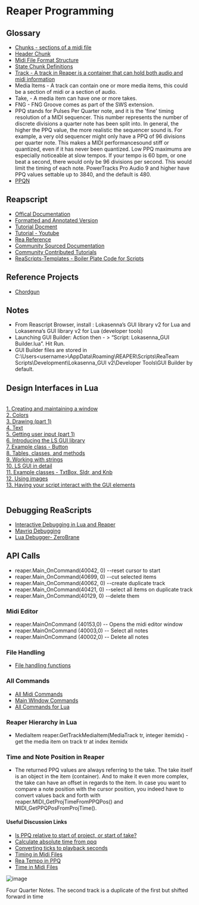 # Reaper Programming



## Glossary

- [Chunks - sections of a midi file](https://www.recordingblogs.com/wiki/track-chunk-of-a-midi-file)
- [Header Chunk](https://www.recordingblogs.com/wiki/header-chunk-of-a-midi-file)
- [Midi File Format Structure](http://www.music.mcgill.ca/~ich/classes/mumt306/StandardMIDIfileformat.html#:~:text=MIDI%20Files%20are%20made%20up,the%20chunk%20type%20is%20introduced.)
- [State Chunk Definitions](https://github.com/ReaTeam/Doc/blob/master/State%20Chunk%20Definitions)
- [Track -  A track in Reaper is a container that can hold both audio and midi information](https://reaperaccessibility.com/index.php/Tracks_and_Track_Folders)
- Media Items -  A track can contain one or more media items, this could be a section of midi or a section of audio.
- Take, - A media item can have one or more takes.
- FNG - FNG Groove comes as part of the SWS extension.
- PPQ stands for Pulses Per Quarter note, and it is the 'fine' timing resolution of a MIDI sequencer. This number represents the number of discrete divisions a quarter note has been split into. In general, the higher the PPQ value, the more realistic the sequencer sound is.  For example, a very old sequencer might only have a PPQ of 96 divisions per quarter note. This makes a MIDI performancesound stiff or quantized, even if it has never been quantized. Low PPQ maximums are especially noticeable at slow tempos. If your tempo is 60 bpm, or one beat a second, there would only be 96 divisions per second. This would limit the timing of each note. PowerTracks Pro Audio 9 and higher have PPQ values settable up to 3840, and the default is 480.
- [PPQN](https://en.wikipedia.org/wiki/Pulses_per_quarter_note)

## Reapscript

- [Offical Documentation](https://www.reaper.fm/sdk/reascript/reascript.php)
- [Formatted and Annotated Version](https://www.extremraym.com/cloud/reascript-doc/)
- [Tutorial Docment](https://admiralbumblebee.com/music/2018/09/22/Reascript-Tutorial.html)
- [Tutorial - Youtube](https://www.youtube.com/watch?v=Z-tlfoHeCIc)
- [Rea Reference](https://www.extremraym.com/en/themes/son/)
- [Community Sourced Documentation](https://forum.cockos.com/showthread.php?t=207635)
- [Community Contributed Tutorials](https://forum.cockos.com/showpost.php?p=2111686&postcount=88)
- [ReaScripts-Templates - Boiler Plate Code for Scripts](https://github.com/ReaTeam/ReaScripts-Templates)

## Reference Projects

- [Chordgun](https://github.com/benjohnson2001/ChordGun)



## Notes

- From Reascript Browser, install : Lokasenna’s GUI library v2 for Lua and Lokasenna’s GUI library v2 for Lua (developer tools)
- Launching GUI Builder: Action then  - > “Script: Lokasenna_GUI Builder.lua”. Hit Run.
- GUI Builder files are stored in C:\Users\<username>\AppData\Roaming\REAPER\Scripts\ReaTeam Scripts\Development\Lokasenna_GUI v2\Developer Tools\GUI Builder by default.


## Design Interfaces in Lua

<br />
<a href="http://forum.cockos.com/showpost.php?p=1679270&amp;postcount=2" rel="nofollow" target="_blank">1. Creating and maintaining a window</a><br />
<a href="http://forum.cockos.com/showpost.php?p=1679273&amp;postcount=3" rel="nofollow" target="_blank">2. Colors</a><br />
<a href="http://forum.cockos.com/showpost.php?p=1679764&amp;postcount=13" rel="nofollow" target="_blank">3. Drawing (part 1)</a><br />
<a href="http://forum.cockos.com/showpost.php?p=1680258&amp;postcount=18" rel="nofollow" target="_blank">4. Text</a><br />
<a href="http://forum.cockos.com/showpost.php?p=1680681&amp;postcount=27" rel="nofollow" target="_blank">5. Getting user input (part 1)</a><br />
<a href="http://forum.cockos.com/showpost.php?p=1681283&amp;postcount=34" rel="nofollow" target="_blank">6. Introducing the LS GUI library</a><br />
<a href="http://forum.cockos.com/showpost.php?p=1681486&amp;postcount=40" rel="nofollow" target="_blank">7. Example class - Button</a><br />
<a href="http://forum.cockos.com/showpost.php?p=1682186&amp;postcount=45" rel="nofollow" target="_blank">8. Tables, classes, and methods</a><br />
<a href="http://forum.cockos.com/showpost.php?p=1682652&amp;postcount=50" rel="nofollow" target="_blank">9. Working with strings</a><br />
<a href="http://forum.cockos.com/showpost.php?p=1683783&amp;postcount=56" rel="nofollow" target="_blank">10. LS GUI in detail</a><br />
<a href="http://forum.cockos.com/showpost.php?p=1684419&amp;postcount=57" rel="nofollow" target="_blank">11. Example classes - TxtBox, Sldr, and Knb</a><br />
<a href="http://forum.cockos.com/showpost.php?p=1685011&amp;postcount=61" rel="nofollow" target="_blank">12. Using images</a><br />
<a href="http://forum.cockos.com/showpost.php?p=1692993&amp;postcount=64" rel="nofollow" target="_blank">13. Having your script interact with the GUI elements</a><br />
<br />

## Debugging ReaScripts

- [Interactive Debugging in Lua and Reaper](https://www.youtube.com/watch?v=chGmCKMP04s)
- [Mavriq Debugging](https://forum.cockos.com/showthread.php?p=2525000#post2525000)
- [Lua Debugger- ZeroBrane](https://studio.zerobrane.com/doc-lua-debugging)

## API Calls
- reaper.Main_OnCommand(40042, 0) --reset cursor to start
- reaper.Main_OnCommand(40699, 0) --cut selected items
- reaper.Main_OnCommand(40062, 0) --create duplicate track
- reaper.Main_OnCommand(40421, 0) --select all items on duplicate track
- reaper.Main_OnCommand(40129, 0) --delete them


### Midi Editor

- reaper.MainOnCommand (40153,0) -- Opens the midi editor window
- reaper.MainOnCommand (40003,0) -- Select all notes
- reaper.MainOnCommand (40002,0) -- Delete all notes

### File Handling

- [File handling functions](https://github.com/ReaTeam/ReaScripts-Templates/blob/master/Files/spk77_Files%20management%20functions.lua)


### All Commands
- [All Midi Commands](https://stash.reaper.fm/oldsb/50479/REAPER_MIDI-Editor_command-identifiers.txt)
- [Main WIndow Commands](https://stash.reaper.fm/oldsb/50478/REAPER_Main-Window_command-identifiers.txt)
- [All Commands for Lua](https://www.reaper.fm/sdk/reascript/reascripthelp.html#l)


### Reaper Hierarchy in Lua

- MediaItem reaper.GetTrackMediaItem(MediaTrack tr, integer itemidx) - get the media item on track tr at index itemidx 


### Time and Note Position in Reaper
- The returned PPQ values are always referring to the take. The take itself is an object in the item (container). And to make it even more complex, the take can have an offset in regards to the item. In case you want to compare a note position with the cursor position, you indeed have to convert values back and forth with reaper.MIDI_GetProjTimeFromPPQPos() and MIDI_GetPPQPosFromProjTime().

#### Useful Discussion Links

- [Is PPQ relative to start of project, or start of take?](https://forum.cockos.com/archive/index.php/t-260079.html)
- [Calculate absolute time from ppq](https://www.midi.org/forum/4452-calculate-absolute-time-from-ppq-and-ticks)
- [Converting ticks to playback seconds](https://askcodes.net/questions/converting-midi-ticks-to-actual-playback-seconds)
- [Timing in Midi Files](https://sites.uci.edu/camp2014/2014/05/19/timing-in-midi-files/)
- [Rea Tempo in PPQ](https://forum.cockos.com/showthread.php?t=177381)
- [Time in Midi Files](https://mido.readthedocs.io/en/latest/midi_files.html)

![image](https://user-images.githubusercontent.com/12407183/192115372-6047bd50-0052-466d-89c4-b1f1631ea2bb.png)

Four Quarter Notes. The second track is a duplicate of the first but shifted forward in time

